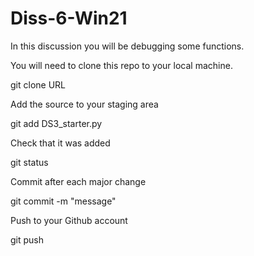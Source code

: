 # Diss-6-Win21
In this discussion you will be debugging some functions.

You will need to clone this repo to your local machine.

git clone URL

Add the source to your staging area

git add DS3_starter.py

Check that it was added

git status

Commit after each major change

git commit -m "message"

Push to your Github account

git push
